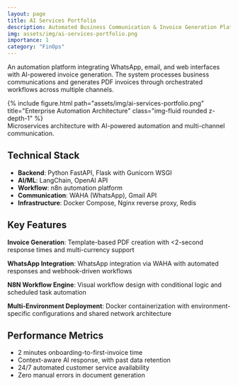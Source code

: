 ```yaml
---
layout: page
title: AI Services Portfolio
description: Automated Business Communication & Invoice Generation Platform
img: assets/img/ai-services-portfolio.png
importance: 1
category: "FinOps"
---
```


An automation platform integrating WhatsApp, email, and web interfaces with AI-powered invoice generation. The system processes business communications and generates PDF invoices through orchestrated workflows across multiple channels.

<div class="row justify-content-sm-center">
    <div class="col-sm mt-3 mt-md-0">
        {% include figure.html path="assets/img/ai-services-portfolio.png" title="Enterprise Automation Architecture" class="img-fluid rounded z-depth-1" %}
    </div>
</div>
<div class="caption">
    Microservices architecture with AI-powered automation and multi-channel communication.
</div>

## Technical Stack
- **Backend**: Python FastAPI, Flask with Gunicorn WSGI
- **AI/ML**: LangChain, OpenAI API
- **Workflow**: n8n automation platform
- **Communication**: WAHA (WhatsApp), Gmail API
- **Infrastructure**: Docker Compose, Nginx reverse proxy, Redis

## Key Features
**Invoice Generation**: Template-based PDF creation with <2-second response times and multi-currency support

**WhatsApp Integration**: WhatsApp integration via WAHA with automated responses and webhook-driven workflows

**N8N Workflow Engine**: Visual workflow design with conditional logic and scheduled task automation

**Multi-Environment Deployment**: Docker containerization with environment-specific configurations and shared network architecture

## Performance Metrics
- 2 minutes onboarding-to-first-invoice time
- Context-aware AI response, with past data retention
- 24/7 automated customer service availability
- Zero manual errors in document generation